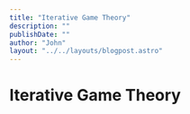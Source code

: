 ```yaml
---
title: "Iterative Game Theory"
description: ""
publishDate: ""
author: "John"
layout: "../../layouts/blogpost.astro"
---
```


# Iterative Game Theory
